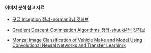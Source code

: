 
#### 이미지 분석 참고 자료

- [구글 Inception 정리-norman3님 깃허브](https://norman3.github.io/papers/docs/google_inception.html)

- [Gradient Descent Optimization Algorithms 정라-shuuki4님 깃허브](http://shuuki4.github.io/deep%20learning/2016/05/20/Gradient-Descent-Algorithm-Overview.html)

- [Monza: Image Classification of Vehicle Make and Model Using Convolutional Neural Networks and Transfer Learninrk](https://github.com/ouceduxzk/Fine_Grained_Classification)
